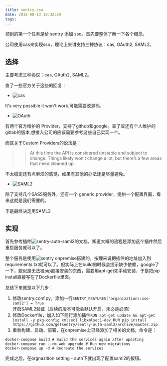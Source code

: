 ```yaml
---
title: sentry-sso
date: 2018-08-13 18:32:19
tags:
---
```


领到的第一个任务是给 sentry 添加 sso。首先要整体了解一下各个概念。

公司使用cas来实现sso，理论上来讲支持三种协议：cas, OAuth2, SAML2。

## 选择

主要考虑三种协议：cas, OAuth2, SAML2。

查了一些官方关于这些的回复： 

- ![cas](https://github.com/getsentry/sentry/issues/3854)

It's very possible it won't work.可能需要改源码.

- ![OAuth](https://docs.sentry.io/server/sso/)

有两个官方维护的 Provider，支持了github和google。查了查还有个人维护的gitlab的版本,想接入公司的应该需要参考这些自己实现一个。

而其关于Custom Providers的说法是：

>> At this time the API is considered unstable and subject to change. Things likely won’t change a lot, but there’s a few areas that need cleaned up.

不太稳定还有点麻烦的感觉，如果有其他的办法还是尽量避免。

- ![SAML2](https://docs.sentry.io/learn/sso/)

除了支持几个SASS服务外，还有一个 generic provider，提供一个配置界面，看来这就是我们需要的。

于是最终决定用SAML2

## 实现

首先参考插件![sentry-auth-saml2](https://github.com/getsentry/sentry-auth-saml2)的文档，知道大概的流程是添加这个插件然后重启服务就可以了。

整个服务是使用![sentry onpremise](https://github.com/getsentry/onpremise)搭建的，按理来说把插件的地址加入到requirements.txt就可以了。但实际上在build的时候会提示缺少依赖，google了一下，貌似是无法被pip直接安装的东西，需要用apt-get先手动安装，于是把pip install直接写在了Dockerfile里面。

总结下来就是以下几步：

1. 修改sentry.conf.py，添加一行`SENTRY_FEATURES['organizations:sso-saml2'] = True`开启SAML2验证（后续的版本可能会默认开启，未必是必须）
2. 修改Dockerfile，加入如下两行添加插件`
RUN apt-get update && apt-get install -y pkg-config xmlsec1 libxmlsec1-dev
RUN pip install https://github.com/getsentry/sentry-auth-saml2/archive/master.zip
`
3. 重新构建、启动、部署，在onpremise上已经添加了相关的文档，命令是：
```
docker-compose build # Build the services again after updating
docker-compose run --rm web upgrade # Run new migrations
docker-compose up -d # Recreate the services
```

完成之后，在orgnazition setting - auth下就出现了配置saml2的按钮。

